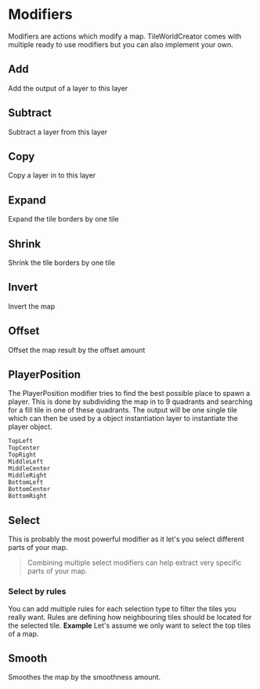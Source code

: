 # Modifiers

Modifiers are actions which modify a map.
TileWorldCreator comes with multiple ready to use modifiers but you can also implement your own.

## Add
Add the output of a layer to this layer

## Subtract
Subtract a layer from this layer

## Copy
Copy a layer in to this layer

## Expand
Expand the tile borders by one tile

## Shrink
Shrink the tile borders by one tile

## Invert
Invert the map

## Offset
Offset the map result by the offset amount

## PlayerPosition
The PlayerPosition modifier tries to find the best possible place 
to spawn a player. This is done by subdividing the map
in to 9 quadrants and searching for a fill tile in one of these quadrants. 
The output will be one single tile which can then be used by a object instantiation layer to instantiate the player object. 

`TopLeft`  
`TopCenter`  
`TopRight`  
`MiddleLeft`  
`MiddleCenter`  
`MiddleRight`  
`BottomLeft`  
`BottomCenter`  
`BottomRight`  

## Select
This is probably the most powerful modifier as it let's you select different parts of your map. 
> Combining multiple select modifiers can help extract very specific parts of your map. 

### Select by rules
You can add multiple rules for each selection type to filter the tiles you really want. 
Rules are defining how neighbouring tiles should be located for the selected tile. 
**Example**
Let's assume we only want to select the top tiles of a map. 


## Smooth
Smoothes the map by the smoothness amount. 
